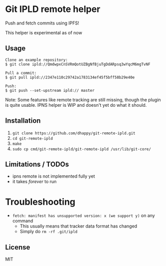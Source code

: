 # Git IPLD remote helper

Push and fetch commits using IPFS!

This helper is experimental as of now

## Usage
```
Clone an example repository:
$ git clone ipld://QmdwpxCnSVRmQotUZBgNfBjuTgDdARpsq3wYqcM6mgTvNF

Pull a commit:
$ git pull ipld://2347e110c29742a1783134ef45f5bff58b29e40e

Push:
$ git push --set-upstream ipld:// master
```

Note: Some features like remote tracking are still missing, though the plugin is
quite usable. IPNS helper is WIP and doesn't yet do what it should.

## Installation
1. `git clone https://github.com/dhappy/git-remote-ipld.git`
2. `cd git-remote-ipld`
3. `make`
4. `sudo cp cmd/git-remote-ipld/git-remote-ipld /usr/lib/git-core/`

## Limitations / TODOs
* ipns remote is not implemented fully yet
* it takes _forever_ to run

# Troubleshooting
* `fetch: manifest has unsupported version: x (we support y)` on any command
  - This usually means that tracker data format has changed
  - Simply do `rm -rf .git/ipld`

## License
MIT
